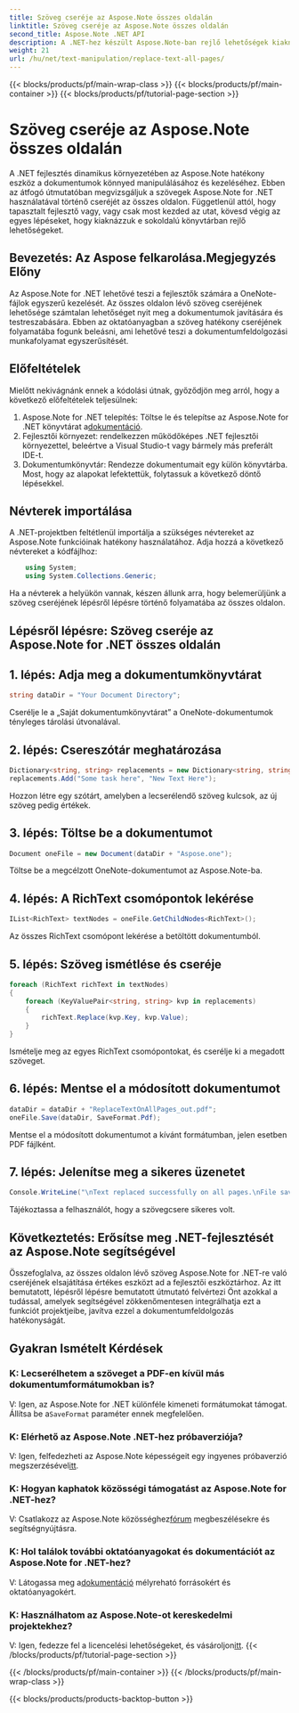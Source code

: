```yaml
---
title: Szöveg cseréje az Aspose.Note összes oldalán
linktitle: Szöveg cseréje az Aspose.Note összes oldalán
second_title: Aspose.Note .NET API
description: A .NET-hez készült Aspose.Note-ban rejlő lehetőségek kiaknázása lépésenkénti útmutatónkkal a szövegek cseréjéről minden oldalon. Egyszerűsítse a dokumentumfeldolgozást erőfeszítés nélkül.
weight: 21
url: /hu/net/text-manipulation/replace-text-all-pages/
---
```


{{< blocks/products/pf/main-wrap-class >}}
{{< blocks/products/pf/main-container >}}
{{< blocks/products/pf/tutorial-page-section >}}

# Szöveg cseréje az Aspose.Note összes oldalán

A .NET fejlesztés dinamikus környezetében az Aspose.Note hatékony eszköz a dokumentumok könnyed manipulálásához és kezeléséhez. Ebben az átfogó útmutatóban megvizsgáljuk a szövegek Aspose.Note for .NET használatával történő cseréjét az összes oldalon. Függetlenül attól, hogy tapasztalt fejlesztő vagy, vagy csak most kezded az utat, kövesd végig az egyes lépéseket, hogy kiaknázzuk e sokoldalú könyvtárban rejlő lehetőségeket.
## Bevezetés: Az Aspose felkarolása.Megjegyzés Előny
Az Aspose.Note for .NET lehetővé teszi a fejlesztők számára a OneNote-fájlok egyszerű kezelését. Az összes oldalon lévő szöveg cseréjének lehetősége számtalan lehetőséget nyit meg a dokumentumok javítására és testreszabására. Ebben az oktatóanyagban a szöveg hatékony cseréjének folyamatába fogunk beleásni, ami lehetővé teszi a dokumentumfeldolgozási munkafolyamat egyszerűsítését.
## Előfeltételek
Mielőtt nekivágnánk ennek a kódolási útnak, győződjön meg arról, hogy a következő előfeltételek teljesülnek:
1.  Aspose.Note for .NET telepítés: Töltse le és telepítse az Aspose.Note for .NET könyvtárat a[dokumentáció](https://reference.aspose.com/note/net/).
2. Fejlesztői környezet: rendelkezzen működőképes .NET fejlesztői környezettel, beleértve a Visual Studio-t vagy bármely más preferált IDE-t.
3. Dokumentumkönyvtár: Rendezze dokumentumait egy külön könyvtárba.
Most, hogy az alapokat lefektettük, folytassuk a következő döntő lépésekkel.
## Névterek importálása
A .NET-projektben feltétlenül importálja a szükséges névtereket az Aspose.Note funkcióinak hatékony használatához. Adja hozzá a következő névtereket a kódfájlhoz:
```csharp
    using System;
    using System.Collections.Generic;
```
Ha a névterek a helyükön vannak, készen állunk arra, hogy belemerüljünk a szöveg cseréjének lépésről lépésre történő folyamatába az összes oldalon.
## Lépésről lépésre: Szöveg cseréje az Aspose.Note for .NET összes oldalán
## 1. lépés: Adja meg a dokumentumkönyvtárat
```csharp
string dataDir = "Your Document Directory";
```
Cserélje le a „Saját dokumentumkönyvtárat” a OneNote-dokumentumok tényleges tárolási útvonalával.
## 2. lépés: Csereszótár meghatározása
```csharp
Dictionary<string, string> replacements = new Dictionary<string, string>();
replacements.Add("Some task here", "New Text Here");
```
Hozzon létre egy szótárt, amelyben a lecserélendő szöveg kulcsok, az új szöveg pedig értékek.
## 3. lépés: Töltse be a dokumentumot
```csharp
Document oneFile = new Document(dataDir + "Aspose.one");
```
Töltse be a megcélzott OneNote-dokumentumot az Aspose.Note-ba.
## 4. lépés: A RichText csomópontok lekérése
```csharp
IList<RichText> textNodes = oneFile.GetChildNodes<RichText>();
```
Az összes RichText csomópont lekérése a betöltött dokumentumból.
## 5. lépés: Szöveg ismétlése és cseréje
```csharp
foreach (RichText richText in textNodes)
{
    foreach (KeyValuePair<string, string> kvp in replacements)
    {
        richText.Replace(kvp.Key, kvp.Value);
    }
}
```
Ismételje meg az egyes RichText csomópontokat, és cserélje ki a megadott szöveget.
## 6. lépés: Mentse el a módosított dokumentumot
```csharp
dataDir = dataDir + "ReplaceTextOnAllPages_out.pdf";
oneFile.Save(dataDir, SaveFormat.Pdf);
```
Mentse el a módosított dokumentumot a kívánt formátumban, jelen esetben PDF fájlként.
## 7. lépés: Jelenítse meg a sikeres üzenetet
```csharp
Console.WriteLine("\nText replaced successfully on all pages.\nFile saved at " + dataDir);
```
Tájékoztassa a felhasználót, hogy a szövegcsere sikeres volt.
## Következtetés: Erősítse meg .NET-fejlesztését az Aspose.Note segítségével
Összefoglalva, az összes oldalon lévő szöveg Aspose.Note for .NET-re való cseréjének elsajátítása értékes eszközt ad a fejlesztői eszköztárhoz. Az itt bemutatott, lépésről lépésre bemutatott útmutató felvértezi Önt azokkal a tudással, amelyek segítségével zökkenőmentesen integrálhatja ezt a funkciót projektjeibe, javítva ezzel a dokumentumfeldolgozás hatékonyságát.
## Gyakran Ismételt Kérdések
### K: Lecserélhetem a szöveget a PDF-en kívül más dokumentumformátumokban is?
 V: Igen, az Aspose.Note for .NET különféle kimeneti formátumokat támogat. Állítsa be a`SaveFormat` paraméter ennek megfelelően.
### K: Elérhető az Aspose.Note .NET-hez próbaverziója?
 V: Igen, felfedezheti az Aspose.Note képességeit egy ingyenes próbaverzió megszerzésével[itt](https://releases.aspose.com/).
### K: Hogyan kaphatok közösségi támogatást az Aspose.Note for .NET-hez?
 V: Csatlakozz az Aspose.Note közösséghez[fórum](https://forum.aspose.com/c/note/28) megbeszélésekre és segítségnyújtásra.
### K: Hol találok további oktatóanyagokat és dokumentációt az Aspose.Note for .NET-hez?
 V: Látogassa meg a[dokumentáció](https://reference.aspose.com/note/net/) mélyreható forrásokért és oktatóanyagokért.
### K: Használhatom az Aspose.Note-ot kereskedelmi projektekhez?
V: Igen, fedezze fel a licencelési lehetőségeket, és vásároljon[itt](https://purchase.aspose.com/buy).
{{< /blocks/products/pf/tutorial-page-section >}}

{{< /blocks/products/pf/main-container >}}
{{< /blocks/products/pf/main-wrap-class >}}

{{< blocks/products/products-backtop-button >}}
